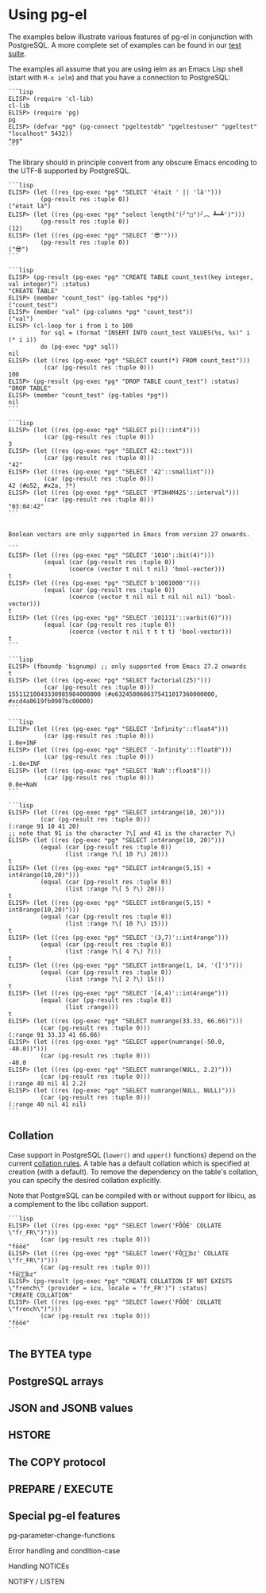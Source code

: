 # Using pg-el

The examples below illustrate various features of pg-el in conjunction with PostgreSQL. A more
complete set of examples can be found in our [test suite](https://github.com/emarsden/pg-el/tree/main/test).

The examples all assume that you are using ielm as an Emacs Lisp shell (start with `M-x ielm`) and
that you have a connection to PostgreSQL:

~~~admonish example title="Connect to PostgreSQL from Emacs"
```lisp
ELISP> (require 'cl-lib)
cl-lib
ELISP> (require 'pg)
pg
ELISP> (defvar *pg* (pg-connect "pgeltestdb" "pgeltestuser" "pgeltest" "localhost" 5432))
*pg*
```
~~~

The library should in principle convert from any obscure Emacs encoding to the UTF-8 supported by
PostgreSQL. 

~~~admonish example title="Unicode support"
```lisp
ELISP> (let ((res (pg-exec *pg* "SELECT 'était ' || 'là'")))
         (pg-result res :tuple 0))
("était là")
ELISP> (let ((res (pg-exec *pg* "select length('(╯°□°)╯︵ ┻━┻')")))
         (pg-result res :tuple 0))
(12)
ELISP> (let ((res (pg-exec *pg* "SELECT '😎'")))
         (pg-result res :tuple 0))
("😎")
```
~~~


~~~admonish example title="Working with tables and DDL"
```lisp
ELISP> (pg-result (pg-exec *pg* "CREATE TABLE count_test(key integer, val integer)") :status)
"CREATE TABLE"
ELISP> (member "count_test" (pg-tables *pg*))
("count_test")
ELISP> (member "val" (pg-columns *pg* "count_test"))
("val")
ELISP> (cl-loop for i from 1 to 100
         for sql = (format "INSERT INTO count_test VALUES(%s, %s)" i (* i i))
         do (pg-exec *pg* sql))
nil
ELISP> (let ((res (pg-exec *pg* "SELECT count(*) FROM count_test")))
          (car (pg-result res :tuple 0)))
100
ELISP> (pg-result (pg-exec *pg* "DROP TABLE count_test") :status)
"DROP TABLE"
ELISP> (member "count_test" (pg-tables *pg*))
nil
```
~~~


~~~admonish example title="Casting SQL values to a specific type"
```lisp
ELISP> (let ((res (pg-exec *pg* "SELECT pi()::int4")))
          (car (pg-result res :tuple 0)))
3
ELISP> (let ((res (pg-exec *pg* "SELECT 42::text")))
          (car (pg-result res :tuple 0)))
"42"
ELISP> (let ((res (pg-exec *pg* "SELECT '42'::smallint")))
          (car (pg-result res :tuple 0)))
42 (#o52, #x2a, ?*)
ELISP> (let ((res (pg-exec *pg* "SELECT 'PT3H4M42S'::interval")))
          (car (pg-result res :tuple 0)))
"03:04:42"
```
~~~


~~~admonish example title="Working with boolean vectors"

Boolean vectors are only supported in Emacs from version 27 onwards.

```
ELISP> (let ((res (pg-exec *pg* "SELECT '1010'::bit(4)")))
          (equal (car (pg-result res :tuple 0))
                 (coerce (vector t nil t nil) 'bool-vector)))
t
ELISP> (let ((res (pg-exec *pg* "SELECT b'1001000'")))
          (equal (car (pg-result res :tuple 0))
                 (coerce (vector t nil nil t nil nil nil) 'bool-vector)))
t
ELISP> (let ((res (pg-exec *pg* "SELECT '101111'::varbit(6)")))
          (equal (car (pg-result res :tuple 0))
                 (coerce (vector t nil t t t t) 'bool-vector)))
t
```
~~~


~~~admonish example title="Using bignums"
```lisp
ELISP> (fboundp 'bignump) ;; only supported from Emacs 27.2 onwards
t
ELISP> (let ((res (pg-exec *pg* "SELECT factorial(25)")))
          (car (pg-result res :tuple 0)))
15511210043330985984000000 (#o6324500606375411017360000000, #xcd4a0619fb0907bc00000)
```
~~~


~~~admonish example title="Special floating point syntax"
```lisp
ELISP> (let ((res (pg-exec *pg* "SELECT 'Infinity'::float4")))
          (car (pg-result res :tuple 0)))
1.0e+INF
ELISP> (let ((res (pg-exec *pg* "SELECT '-Infinity'::float8")))
          (car (pg-result res :tuple 0)))
-1.0e+INF
ELISP> (let ((res (pg-exec *pg* "SELECT 'NaN'::float8")))
          (car (pg-result res :tuple 0)))
0.0e+NaN
```
~~~


~~~admonish title="Numerical ranges"
```lisp
ELISP> (let ((res (pg-exec *pg* "SELECT int4range(10, 20)")))
         (car (pg-result res :tuple 0)))
(:range 91 10 41 20)
;; note that 91 is the character ?\[ and 41 is the character ?\)
ELISP> (let ((res (pg-exec *pg* "SELECT int4range(10, 20)")))
         (equal (car (pg-result res :tuple 0))
                (list :range ?\[ 10 ?\) 20)))
t
ELISP> (let ((res (pg-exec *pg* "SELECT int4range(5,15) + int4range(10,20)")))
         (equal (car (pg-result res :tuple 0))
                (list :range ?\[ 5 ?\) 20)))
t
ELISP> (let ((res (pg-exec *pg* "SELECT int8range(5,15) * int8range(10,20)")))
         (equal (car (pg-result res :tuple 0))
                (list :range ?\[ 10 ?\) 15)))
t
ELISP> (let ((res (pg-exec *pg* "SELECT '(3,7)'::int4range")))
         (equal (car (pg-result res :tuple 0))
                (list :range ?\[ 4 ?\) 7)))
t
ELISP> (let ((res (pg-exec *pg* "SELECT int8range(1, 14, '(]')")))
         (equal (car (pg-result res :tuple 0))
                (list :range ?\[ 2 ?\) 15)))
t
ELISP> (let ((res (pg-exec *pg* "SELECT '[4,4)'::int4range")))
         (equal (car (pg-result res :tuple 0))
                (list :range)))
t
ELISP> (let ((res (pg-exec *pg* "SELECT numrange(33.33, 66.66)")))
         (car (pg-result res :tuple 0)))
(:range 91 33.33 41 66.66)
ELISP> (let ((res (pg-exec *pg* "SELECT upper(numrange(-50.0, -40.0))")))
         (car (pg-result res :tuple 0)))
-40.0
ELISP> (let ((res (pg-exec *pg* "SELECT numrange(NULL, 2.2)")))
         (car (pg-result res :tuple 0)))
(:range 40 nil 41 2.2)
ELISP> (let ((res (pg-exec *pg* "SELECT numrange(NULL, NULL)")))
         (car (pg-result res :tuple 0)))
(:range 40 nil 41 nil)
```
~~~


## Collation

Case support in PostgreSQL (`lower()` and `upper()` functions) depend on the current [collation
rules](https://www.postgresql.org/docs/current/collation.html). A table has a default collation
which is specified at creation (with a default). To remove the dependency on the
table's collation, you can specify the desired collation explicitly.

Note that PostgreSQL can be compiled with or without support for libicu, as a complement to the
libc collation support.

~~~admonish example title="Using different collation rules"
```lisp
ELISP> (let ((res (pg-exec *pg* "SELECT lower('FÔÖÉ' COLLATE \"fr_FR\")")))
         (car (pg-result res :tuple 0)))
"fôöé"
ELISP> (let ((res (pg-exec *pg* "SELECT lower('FÔ🐘💥bz' COLLATE \"fr_FR\")")))
         (car (pg-result res :tuple 0)))
"fô🐘💥bz"
ELISP> (pg-result (pg-exec *pg* "CREATE COLLATION IF NOT EXISTS \"french\" (provider = icu, locale = 'fr_FR')") :status)
"CREATE COLLATION"
ELISP> (let ((res (pg-exec *pg* "SELECT lower('FÔÖÉ' COLLATE \"french\")")))
         (car (pg-result res :tuple 0)))
"fôöé"
```
~~~


## The BYTEA type



## PostgreSQL arrays



## JSON and JSONB values



## HSTORE


## The COPY protocol


## PREPARE / EXECUTE


## Special pg-el features 

pg-parameter-change-functions


Error handling and condition-case

Handling NOTICEs

NOTIFY / LISTEN
